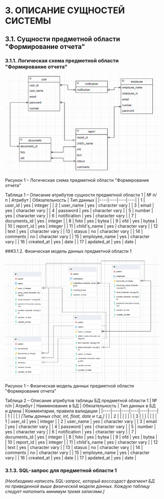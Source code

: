 # 3. ОПИСАНИЕ СУЩНОСТЕЙ СИСТЕМЫ
## 3.1.	Сущности предметной области "Формирование отчета"
### 3.1.1.	Логическая схема предметной области "Формирование отчета"  

![Рисунок 1](./Логическая_схема.png)

Рисунок 1 – Логическая схема предметной области "Формирование отчета"

Таблица 1 – Описание атрибутов сущности предметной области 1
| № п/п | Атрибут | Обязательность | Тип данных |
|----|----|----|----|
| 1 | user_id  |  yes | integer |
| 2 |  user_name | yes  | character vary  |
| 3 |  email | yes  |  character vary  |
| 4 |  password | yes  |  character vary  |
| 5 |  number | yes  | character vary   |
| 6 |  notification |  yes |  character vary  |
| 7 |  documents_id |  yes |  integer |
| 8 |  foto | yes  | bytea  |
| 9 |  ofd |  yes | bytea  |
| 10 |  report_id | yes  |  integer |
| 11 |  сhild's_name | yes  |  character vary  |
| 12 |  text | yes  |  character vary  |
| 13 |  stasus | no  |  character vary  |
| 14 |  comments |  no |  character vary  |
| 15 |  employee_name |  yes |  character vary  |
| 16 |  created_at |  yes |  date  |
| 17 |  apdated_at |  yes |  date  |

###3.1.2.	Физическая модель данных предметной области 1  

![Рисунок 1](./БД.png)  
Рисунок 1 – Физическая модель данных предметной области "Формирование отчета"

Таблица 2 – Описание атрибутов таблицы БД предметной области 1
| № п/п | Атрибут | Наименование в БД | Обязательность | Тип данных в БД и длина | Комментарии, правила валидации |
|----|----|----|----|----|----|
| 1 |   |   |  | *[Типы данных char, int, float, date и т.д.]* |  |
| 2 |   |   |   |   |   |
| 3 |   |   |   |   |   |
| 1 | user_id  |  yes | integer |
| 2 |  user_name | yes  | character vary  |
| 3 |  email | yes  |  character vary  |
| 4 |  password | yes  |  character vary  |
| 5 |  number | yes  | character vary   |
| 6 |  notification |  yes |  character vary  |
| 7 |  documents_id |  yes |  integer |
| 8 |  foto | yes  | bytea  |
| 9 |  ofd |  yes | bytea  |
| 10 |  report_id | yes  |  integer |
| 11 |  сhild's_name | yes  |  character vary  |
| 12 |  text | yes  |  character vary  |
| 13 |  stasus | no  |  character vary  |
| 14 |  comments |  no |  character vary  |
| 15 |  employee_name |  yes |  character vary  |
| 16 |  created_at |  yes |  date  |
| 17 |  apdated_at |  yes |  date  |

### 3.1.3.	SQL-запрос для предметной области 1
*[Необходимо написать SQL-запрос, который воссоздаст фрагмент БД по приведенной выше физической модели данных. Каждую таблицу следует наполнить минимум тремя записями.]*
